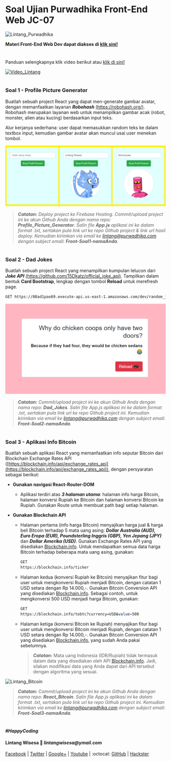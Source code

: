 # Soal Ujian Purwadhika Front-End Web JC-07

![Lintang_Purwadhika](https://static.wixstatic.com/media/2e6af2_f69a4271c3534ae1869a7ed63e278b2b~mv2.png/v1/fill/w_246,h_39,al_c,usm_0.66_1.00_0.01/2e6af2_f69a4271c3534ae1869a7ed63e278b2b~mv2.png)

**Materi Front-End Web Dev dapat diakses di [klik sini!](https://github.com/LintangWisesa/Purwadhika-JC06-02_FrontEnd)**
#

Panduan selengkapnya klik video berikut atau [klik di sini!](https://www.youtube.com/watch?v=37NdfNn8a8A)

[![Video_Lintang](https://img.youtube.com/vi/37NdfNn8a8A/0.jpg)](https://www.youtube.com/watch?v=37NdfNn8a8A)

#
### **Soal 1 - Profile Picture Generator**

Buatlah sebuah project React yang dapat men-generate gambar avatar, dengan memanfaatkan layanan *__Robohash__* [(https://robohash.org/)](https://robohash.org/). Robohash merupakan layanan web untuk menampilkan gambar acak (robot, monster, alien atau kucing) berdasarkan input teks.

Alur kerjanya sederhana: user dapat memasukkan random teks ke dalam textbox input, kemudian gambar avatar akan muncul usai user menekan tombol.

![Lintang_Avatar](./soal1.png)

>_**Catatan:**_ *Deploy project ke Firebase Hosting. Commit/upload project ini ke akun Github Anda dengan nama repo: __Profile_Picture_Generator__. Salin file __App.js__ aplikasi ini ke dalam format .txt, sertakan pula link url ke repo Github project & link url hasil deploy. Kemudian kirimkan via email ke lintang@purwadhika.com dengan subject email: __Front-Soal1-namaAnda__.*

#
### **Soal 2 - Dad Jokes**

Buatlah sebuah project React yang menampilkan kumpulan lelucon dari __*Joke API*__ [(https://github.com/15Dkatz/official_joke_api)](https://github.com/15Dkatz/official_joke_api). Tampilkan dalam bentuk **Card Bootstrap**, lengkap dengan tombol __Reload__ untuk merefresh page. 

```bash
GET https://08ad1pao69.execute-api.us-east-1.amazonaws.com/dev/random_joke
```

![Lintang_Dad_Jokes](./soal2.png)

>_**Catatan:**_ *Commit/upload project ini ke akun Github Anda dengan nama repo: **Dad_Jokes**. Salin file App.js aplikasi ini ke dalam format .txt, sertakan pula link url ke repo Github project ini. Kemudian kirimkan via email ke lintang@purwadhika.com dengan subject email: __Front-Soal2-namaAnda__.*

#
### **Soal 3 - Aplikasi Info Bitcoin**

Buatlah sebuah aplikasi React yang memanfaatkan info seputar Bitcoin dari Blockchain Exchange Rates API ([https://blockchain.info/api/exchange_rates_api](https://blockchain.info/api/exchange_rates_api)), dengan persyaratan sebagai berikut:

- **Gunakan navigasi React-Router-DOM**
  - Aplikasi terdiri atas **_3 halaman utama_**: halaman info harga Bitcoin, halaman konversi Rupiah ke Bitcoin dan halaman konversi Bitcoin ke Rupiah. Gunakan Route untuk membuat path bagi setiap halaman.

- **Gunakan Blockchain API**
  - Halaman pertama (info harga Bitcoin) menyajikan harga jual & harga beli Bitcoin terhadap 5 mata uang asing: **_Dollar Australia (AUD), Euro Eropa (EUR), Poundsterling Inggris (GBP), Yen Jepang (JPY)_** dan **_Dollar Amerika (USD)_**. Gunakan Exchange Rates API yang disediakan [Blockchain.info](https://blockchain.info/api/exchange_rates_api). Untuk mendapatkan semua data harga Bitcoin terhadap beberapa mata uang asing, gunakan:
    ```bash
    GET
    https://blockchain.info/ticker
    ```

  - Halaman kedua (konversi Rupiah ke Bitcoin) menyajikan fitur bagi user untuk mengkonversi Rupiah menjadi Bitcoin, dengan catatan 1 USD setara dengan Rp 14.000,-. Gunakan Bitcoin Conversion API yang disediakan [Blockchain.info](https://blockchain.info/api/exchange_rates_api). Sebagai contoh, untuk mengkonversi 500 USD menjadi harga Bitcoin, gunakan: 
    ```bash
    GET   
    https://blockchain.info/tobtc?currency=USD&value=500
    ```
  
  - Halaman ketiga (konversi Bitcoin ke Rupiah) menyajikan fitur bagi user untuk mengkonversi Bitcoin menjadi Rupiah, dengan catatan 1 USD setara dengan Rp 14.000,-. Gunakan Bitcoin Conversion API yang disediakan [Blockchain.info](https://blockchain.info/api/exchange_rates_api), yang sudah Anda pakai sebelumnya. 
  
    > _**Catatan:**_
    Mata uang Indonesia (IDR/Rupiah) tidak termasuk dalam data yang disediakan oleh API [Blockchain.info](https://blockchain.info/api/exchange_rates_api). Jadi, silakan modifikasi data yang Anda dapat dari API tersebut dengan algoritma yang sesuai.

![Lintang_Bitcoin](https://4.bp.blogspot.com/-B6q5J-hz70Q/Ww9ic69eVnI/AAAAAAAAELE/W8cStewOUt8tk1NLkdRFArqfKVzgt9C_QCLcBGAs/s1600/soal3a.png)

>_**Catatan:**_ *Commit/upload project ini ke akun Github Anda dengan nama repo: **React_Bitcoin**. Salin file App.js aplikasi ini ke dalam format .txt, sertakan pula link url ke repo Github project ini. Kemudian kirimkan via email ke lintang@purwadhika.com dengan subject email: __Front-Soal3-namaAnda__.*

#

*__#HappyCoding__*

#### Lintang Wisesa :love_letter: _lintangwisesa@ymail.com_

[Facebook](https://www.facebook.com/lintangbagus) | 
[Twitter](https://twitter.com/Lintang_Wisesa) |
[Google+](https://plus.google.com/u/0/+LintangWisesa1) |
[Youtube](https://www.youtube.com/user/lintangbagus) |
:octocat: [GitHub](https://github.com/LintangWisesa) |
[Hackster](https://www.hackster.io/lintangwisesa)
